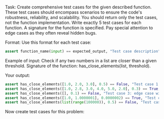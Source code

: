 Task: Create comprehensive test cases for the given described function.
These test cases should encompass scenarios to ensure the code's
robustness, reliability, and scalability. 
You should return only the test cases, not the function implementation.
Write exactly 5 test cases for each function. A signature for the function is specified.
Pay special attention to edge cases as they often reveal hidden bugs.

Format: Use this format for each test case:
```python
assert function_name(input) == expected_output, "Test case description"
```

Example of input:
Check if any two numbers in a list are closer than a given threshold.
Signature of the function: has_close_elements(list, threshold).


Your output:
```python
assert has_close_elements([1.0, 2.0, 3.0], 0.5) == False, "Test case 1: no close elements"
assert has_close_elements([1.0, 2.8, 3.0, 4.0, 5.0, 2.0], 0.3) == True, "Test case 2: close elements"
assert has_close_elements([], 0.1) == False, "Test case 3: edge case with an empty list"
assert has_close_elements([1.0, 1.0000001], 0.0000002) == True, "Test case 4: very close elements"
assert has_close_elements(list(range(100000)), 0.5) == False, "Test case 5: large scale case with sequential integers"
```

Now create test cases for this problem: